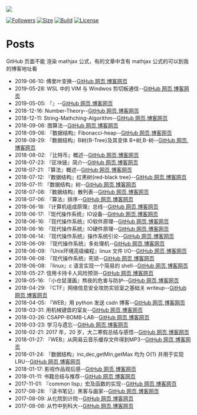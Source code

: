 <!--  style=flat/plastic/social,  label force to change the title -->

<a href="https://mbinary.xyz">
    <img align="center" src="https://raw.githubusercontent.com/mbinary-toys/resource/master/images/logo.png">
</a>


[![Followers](https://img.shields.io/github/followers/mbinary.svg?label=Follow)](https://github.com/mbinary)
[![Size](https://img.shields.io/github/repo-size/mbinary/mbinary.github.io.svg)](.)
[![Build](https://travis-ci.org/mbinary/mbinary.github.io.svg?branch=master)](https://travis-ci.org/mbinary/mbinary.github.io?branch=master)
[![License](https://i.creativecommons.org/l/by-nc-sa/4.0/88x31.png)](http://creativecommons.org/licenses/by-nc-sa/4.0/)


<!--
[![Stars](https://img.shields.io/github/stars/mbinary/mbinary.github.io.svg?label=Stars&style=social)](https://github.com/mbinary/mbinary.github.io/stargazers)
[![Forks](https://img.shields.io/github/forks/mbinary/mbinary.github.io.svg?label=Fork&style=social)](https://github.com/mbinary/mbinary.github.io/network/members)
-->


# Posts
GitHub 页面不能 渲染 mathjax 公式，有的文章中含有 mathjax 公式的可以到我的博客地址看
- 2019-06-10: 傅里叶变换--[GitHub 网页](https://github.com/mbinary/mbinary.github.io/tree/hexo/source/_posts/dft.md),[博客网页](https://mbinary.github.io/dft.html)
- 2019-05-28: WSL 中的 VIM 与 Windwos 剪切板通信--[GitHub 网页](https://github.com/mbinary/mbinary.github.io/tree/hexo/source/_posts/wsl-vim-clipboar.md),[博客网页](https://mbinary.github.io/wsl-vim-clipboar.html)
- 2019-05-05: 『』--[GitHub 网页](https://github.com/mbinary/mbinary.github.io/tree/hexo/source/_posts/graphics.md),[博客网页](https://mbinary.github.io/graphics.html)
- 2018-12-16: Number-Theory--[GitHub 网页](https://github.com/mbinary/mbinary.github.io/tree/hexo/source/_posts/number-theory.md),[博客网页](https://mbinary.github.io/number-theory.html)
- 2018-12-11: String-Mathching-Algorithm--[GitHub 网页](https://github.com/mbinary/mbinary.github.io/tree/hexo/source/_posts/string-matching.md),[博客网页](https://mbinary.github.io/string-matching.html)
- 2018-09-06: 图算法--[GitHub 网页](https://github.com/mbinary/mbinary.github.io/tree/hexo/source/_posts/graph.md),[博客网页](https://mbinary.github.io/graph.html)
- 2018-09-06: 『数据结构』Fibonacci-heap--[GitHub 网页](https://github.com/mbinary/mbinary.github.io/tree/hexo/source/_posts/fib-heap.md),[博客网页](https://mbinary.github.io/fib-heap.html)
- 2018-08-29: 『数据结构』B树{B-Tree}及其变体 B+树,B-树--[GitHub 网页](https://github.com/mbinary/mbinary.github.io/tree/hexo/source/_posts/b-tree.md),[博客网页](https://mbinary.github.io/b-tree.html)
- 2018-08-02: 『比特币』概述--[GitHub 网页](https://github.com/mbinary/mbinary.github.io/tree/hexo/source/_posts/introduction-to-bitcoin.md),[博客网页](https://mbinary.github.io/introduction-to-bitcoin.html)
- 2018-07-23: 『区块链』简介--[GitHub 网页](https://github.com/mbinary/mbinary.github.io/tree/hexo/source/_posts/introduction-to-blockchain.md),[博客网页](https://mbinary.github.io/introduction-to-blockchain.html)
- 2018-07-21: 『算法』概述--[GitHub 网页](https://github.com/mbinary/mbinary.github.io/tree/hexo/source/_posts/algorithm-general.md),[博客网页](https://mbinary.github.io/algorithm-general.html)
- 2018-07-12: 『数据结构』红黑树{red-black tree}--[GitHub 网页](https://github.com/mbinary/mbinary.github.io/tree/hexo/source/_posts/red-black-tree.md),[博客网页](https://mbinary.github.io/red-black-tree.html)
- 2018-07-11: 『数据结构』树--[GitHub 网页](https://github.com/mbinary/mbinary.github.io/tree/hexo/source/_posts/tree.md),[博客网页](https://mbinary.github.io/tree.html)
- 2018-07-08: 『数据结构』散列表--[GitHub 网页](https://github.com/mbinary/mbinary.github.io/tree/hexo/source/_posts/hashTable.md),[博客网页](https://mbinary.github.io/hashTable.html)
- 2018-07-06: 『算法』排序--[GitHub 网页](https://github.com/mbinary/mbinary.github.io/tree/hexo/source/_posts/sort.md),[博客网页](https://mbinary.github.io/sort.html)
- 2018-06-18: 『计算机组成原理』总线--[GitHub 网页](https://github.com/mbinary/mbinary.github.io/tree/hexo/source/_posts/bus.md),[博客网页](https://mbinary.github.io/bus.html)
- 2018-06-17: 『现代操作系统』IO设备--[GitHub 网页](https://github.com/mbinary/mbinary.github.io/tree/hexo/source/_posts/IO-device.md),[博客网页](https://mbinary.github.io/IO-device.html)
- 2018-06-16: 『现代操作系统』IO软件原理--[GitHub 网页](https://github.com/mbinary/mbinary.github.io/tree/hexo/source/_posts/IO-software.md),[博客网页](https://mbinary.github.io/IO-software.html)
- 2018-06-16: 『现代操作系统』IO硬件原理--[GitHub 网页](https://github.com/mbinary/mbinary.github.io/tree/hexo/source/_posts/IO-hardware.md),[博客网页](https://mbinary.github.io/IO-hardware.html)
- 2018-06-14: 『现代操作系统』操作系统引论--[GitHub 网页](https://github.com/mbinary/mbinary.github.io/tree/hexo/source/_posts/os-general.md),[博客网页](https://mbinary.github.io/os-general.html)
- 2018-06-09: 『现代操作系统』多处理机--[GitHub 网页](https://github.com/mbinary/mbinary.github.io/tree/hexo/source/_posts/multiprocessor.md),[博客网页](https://mbinary.github.io/multiprocessor.html)
- 2018-06-09: 『Unix环境高级编程』linux 文件 I/O--[GitHub 网页](https://github.com/mbinary/mbinary.github.io/tree/hexo/source/_posts/linux-file-io.md),[博客网页](https://mbinary.github.io/linux-file-io.html)
- 2018-06-08: 『现代操作系统』死锁--[GitHub 网页](https://github.com/mbinary/mbinary.github.io/tree/hexo/source/_posts/deadlock.md),[博客网页](https://mbinary.github.io/deadlock.html)
- 2018-06-08: 『linux』c 语言实现一个简易的 shell--[GitHub 网页](https://github.com/mbinary/mbinary.github.io/tree/hexo/source/_posts/simple-shell.md),[博客网页](https://mbinary.github.io/simple-shell.html)
- 2018-05-27: 信用卡持卡人风险预测--[GitHub 网页](https://github.com/mbinary/mbinary.github.io/tree/hexo/source/_posts/risk-predict.md),[博客网页](https://mbinary.github.io/risk-predict.html)
- 2018-05-16: 『小仓鼠漫画』熬夜的危害与防护--[GitHub 网页](https://github.com/mbinary/mbinary.github.io/tree/hexo/source/_posts/comics-about-staying-up.md),[博客网页](https://mbinary.github.io/comics-about-staying-up.html)
- 2018-04-29: 『CTF』网络信息安全攻防实验室之基础关 writeup--[GitHub 网页](https://github.com/mbinary/mbinary.github.io/tree/hexo/source/_posts/ctf-basic.md),[博客网页](https://mbinary.github.io/ctf-basic.html)
- 2018-04-05: 『WEB』用 python 发送 csdn 博客--[GitHub 网页](https://github.com/mbinary/mbinary.github.io/tree/hexo/source/_posts/send-blog-automatically.md),[博客网页](https://mbinary.github.io/send-blog-automatically.html)
- 2018-03-31: 用机械键盘的室友--[GitHub 网页](https://github.com/mbinary/mbinary.github.io/tree/hexo/source/_posts/the-roommate-that-uses-mechanical-keyboar.md),[博客网页](https://mbinary.github.io/the-roommate-that-uses-mechanical-keyboar.html)
- 2018-03-26: CSAPP-BOMB-LAB--[GitHub 网页](https://github.com/mbinary/mbinary.github.io/tree/hexo/source/_posts/csapp-bomb-lab-report.md),[博客网页](https://mbinary.github.io/csapp-bomb-lab-report.html)
- 2018-03-23: 学习与遗忘--[GitHub 网页](https://github.com/mbinary/mbinary.github.io/tree/hexo/source/_posts/learning-and-forgetting.md),[博客网页](https://mbinary.github.io/learning-and-forgetting.html)
- 2018-02-21: 2017 年，20 岁，大二寒假总结与感悟--[GitHub 网页](https://github.com/mbinary/mbinary.github.io/tree/hexo/source/_posts/20-years-old-summary.md),[博客网页](https://mbinary.github.io/20-years-old-summary.html)
- 2018-01-27: 『WEB』从网易云音乐缓存文件得到MP3--[GitHub 网页](https://github.com/mbinary/mbinary.github.io/tree/hexo/source/_posts/decrypt-netease-music.md),[博客网页](https://mbinary.github.io/decrypt-netease-music.html)
- 2018-01-24: 『数据结构』inc,dec,getMin,getMax 均为 O{1} 并用于实现 LRU--[GitHub 网页](https://github.com/mbinary/mbinary.github.io/tree/hexo/source/_posts/all-one-data-structure.md),[博客网页](https://mbinary.github.io/all-one-data-structure.html)
- 2018-01-17: 影视作品观后感--[GitHub 网页](https://github.com/mbinary/mbinary.github.io/tree/hexo/source/_posts/video.md),[博客网页](https://mbinary.github.io/video.html)
- 2018-01-11: 书籍总结与推荐--[GitHub 网页](https://github.com/mbinary/mbinary.github.io/tree/hexo/source/_posts/books.md),[博客网页](https://mbinary.github.io/books.html)
- 2017-11-01: 『common lisp』宏及函数的实现--[GitHub 网页](https://github.com/mbinary/mbinary.github.io/tree/hexo/source/_posts/common-lisp-macro.md),[博客网页](https://mbinary.github.io/common-lisp-macro.html)
- 2017-08-28: 『读书笔记』黑客与画家--[GitHub 网页](https://github.com/mbinary/mbinary.github.io/tree/hexo/source/_posts/hacker-and-painter.md),[博客网页](https://mbinary.github.io/hacker-and-painter.html)
- 2017-08-09: 从化院到计院--[GitHub 网页](https://github.com/mbinary/mbinary.github.io/tree/hexo/source/_posts/from-chem-to-cs.md),[博客网页](https://mbinary.github.io/from-chem-to-cs.html)
- 2017-08-08: 从竹中到科大--[GitHub 网页](https://github.com/mbinary/mbinary.github.io/tree/hexo/source/_posts/from-zhuzhong-to-ustc.md),[博客网页](https://mbinary.github.io/from-zhuzhong-to-ustc.html)
